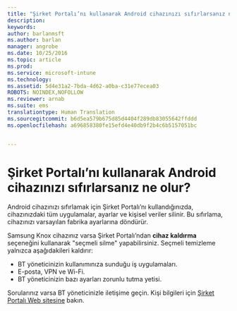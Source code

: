 ```yaml
---
title: "Şirket Portalı’nı kullanarak Android cihazınızı sıfırlarsanız ne olur? | Microsoft Docs"
description: 
keywords: 
author: barlanmsft
ms.author: barlan
manager: angrobe
ms.date: 10/25/2016
ms.topic: article
ms.prod: 
ms.service: microsoft-intune
ms.technology: 
ms.assetid: 5d4e31a2-7bda-4d62-a0ba-c31e77ecea03
ROBOTS: NOINDEX,NOFOLLOW
ms.reviewer: arnab
ms.suite: ems
translationtype: Human Translation
ms.sourcegitcommit: b6d5ea579b675d85d4404f289db83055642ffddd
ms.openlocfilehash: a696858380fe15efd4e40db9f2b4c6b5157051bc


---
```



# <a name="what-happens-if-you-reset-your-android-device-using-the-company-portal"></a>Şirket Portalı’nı kullanarak Android cihazınızı sıfırlarsanız ne olur?

Android cihazınızı sıfırlamak için Şirket Portalı’nı kullandığınızda, cihazınızdaki tüm uygulamalar, ayarlar ve kişisel veriler silinir. Bu sıfırlama, cihazınızı varsayılan fabrika ayarlarına döndürür.

Samsung Knox cihazınız varsa Şirket Portalı’ndan **cihaz kaldırma** seçeneğini kullanarak "seçmeli silme" yapabilirsiniz. Seçmeli temizleme yalnızca aşağıdakileri kaldırır:

- BT yöneticinizin kullanımınıza sunduğu iş uygulamaları.
- E-posta, VPN ve Wi-Fi.
- BT yöneticinizin bazı ayarları zorunlu tutma yetisi.

Sorularınız varsa BT yöneticinizle iletişime geçin. Kişi bilgileri için [Şirket Portalı Web sitesine](http://portal.manage.microsoft.com) bakın.



<!--HONumber=Dec16_HO2-->


